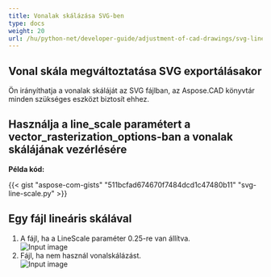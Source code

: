 ```yaml
---
title: Vonalak skálázása SVG-ben
type: docs
weight: 20
url: /hu/python-net/developer-guide/adjustment-of-cad-drawings/svg-line-scale/
---
```


## **Vonal skála megváltoztatása SVG exportálásakor**

Ön irányíthatja a vonalak skáláját az SVG fájlban, az Aspose.CAD könyvtár minden szükséges eszközt biztosít ehhez.

## **Használja a line_scale paramétert a vector_rasterization_options-ban a vonalak skálájának vezérlésére**

**Példa kód:**

{{< gist "aspose-com-gists" "511bcfad674670f7484dcd1c47480b11" "svg-line-scale.py" >}}

## Egy fájl lineáris skálával
1. A fájl, ha a LineScale paraméter 0.25-re van állítva.<br>
![Input image](/_assets/guide/svg/line_scale_0.25.png)<br>
1. Fájl, ha nem használ vonalskálázást.<br>
![Input image](/_assets/guide/svg/basic_options.png)<br>

